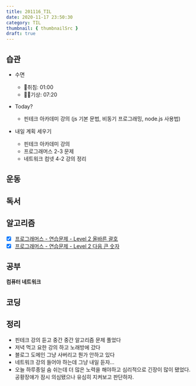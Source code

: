```yaml
---
title: 201116_TIL
date: 2020-11-17 23:50:30
category: TIL
thumbnail: { thumbnailSrc }
draft: true
---
```


## 습관

- 수면
    - 🛌취침: 01:00
    - 🙆‍♀️기상: 07:20
    
- Today?
    - 핀테크 아카데미 강의 (js 기본 문법, 비동기 프로그래밍, node.js 사용법)

-  내일 계획 세우기
    - 핀테크 아카데미 강의
    - 프로그래머스 2-3 문제
    - 네트워크 컴넷 4-2 강의 정리

## 운동

## 독서


## 알고리즘

- [x]  [프로그래머스 - 연습문제 - Level 2 올바른 괄호](https://programmers.co.kr/learn/courses/30/lessons/12909)
- [x]  [프로그래머스 - 연습문제 - Level 2 다음 큰 숫자](hhttps://programmers.co.kr/learn/courses/30/lessons/12911)

## 공부

**컴퓨터 네트워크**

## 코딩

## 정리
- 핀테크 강의 듣고 중간 중간 알고리즘 문제 풀었다
- 저녁 먹고 요한 강의 하고 노래방에 갔다
- 블로그 도메인 그냥 사버리고 뭔가 안하고 있다
- 네트워크 강의 들어야 하는데 그냥 내일 듣자...
- 오늘 하루종일 숨 쉬는데 더 많은 노력을 해야하고 심리적으로 긴장이 많이 됐었다. 공황장애가 잠시 의심됐으나 유심히 지켜보고 판단하자. 